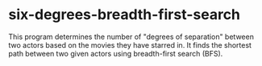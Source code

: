 # six-degrees-breadth-first-search
This program determines the number of "degrees of separation" between two actors based on the movies they have starred in. It finds the shortest path between two given actors using breadth-first search (BFS).
